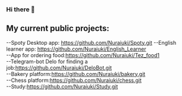 ### Hi there 👋

<!--
**Nuraiuki/Nuraiuki** is a ✨ _special_ ✨ repository because its `README.md` (this file) appears on your GitHub profile.

Here are some ideas to get you started:

- 🔭 I’m currently working on ...
- 🌱 I’m currently learning ...
- 👯 I’m looking to collaborate on ...
- 🤔 I’m looking for help with ...
- 💬 Ask me about ...
- 📫 How to reach me: ...
- 😄 Pronouns: ...
- ⚡ Fun fact: ...
-->

## My current public projects:
--Spoty Desktop app: https://github.com/Nuraiuki/Spoty.git
--English learner app: https://github.com/Nuraiuki/English_Learner
<br/>
--App for ordering food:https://github.com/Nuraiuki/Tez_food1
<br/>
--Telegram-bot Delo for finding a job:https://github.com/Nuraiuki/DeloBot.git
<br/>
--Bakery platform:https://github.com/Nuraiuki/bakery.git
<br/>
--Chess platform:https://github.com/Nuraiuki/chess.git
<br/>
--Study:https://github.com/Nuraiuki/Study.git

